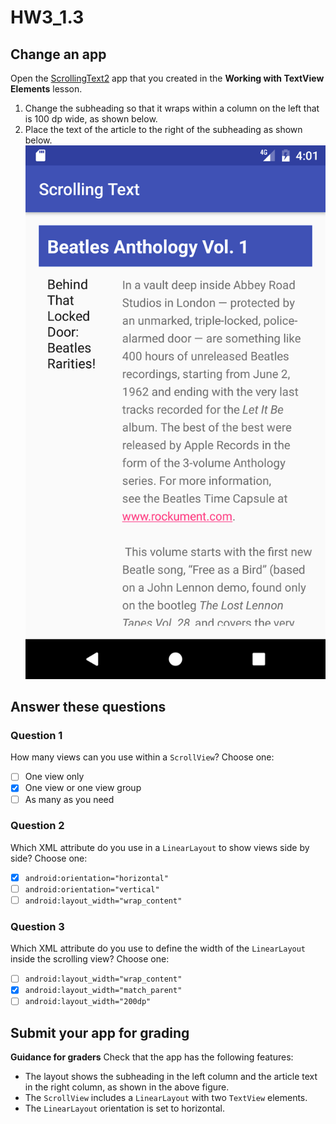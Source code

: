 # HW3_1.3
## Change an app
Open the [ScrollingText2](https://github.com/google-developer-training/android-fundamentals/tree/master/ScrollingText2) app that you created in the **Working with TextView Elements** lesson.
1. Change the subheading so that it wraps within a column on the left that is 100 dp wide, as shown below.
2. Place the text of the article to the right of the subheading as shown below.
![Scrolling_text_in_two_columns](00_img/Scrolling_text_in_two_columns.png)

## Answer these questions
### Question 1
How many views can you use within a `ScrollView`? Choose one:
- [ ] One view only
- [X] One view or one view group
- [ ] As many as you need

### Question 2
Which XML attribute do you use in a `LinearLayout` to show views side by side? Choose one:
- [X] `android:orientation="horizontal"`
- [ ] `android:orientation="vertical"`
- [ ] `android:layout_width="wrap_content"`

### Question 3
Which XML attribute do you use to define the width of the `LinearLayout` inside the scrolling view? Choose one:
- [ ] `android:layout_width="wrap_content"`
- [X] `android:layout_width="match_parent"`
- [ ] `android:layout_width="200dp"`

## Submit your app for grading
**Guidance for graders**
Check that the app has the following features:
- The layout shows the subheading in the left column and the article text in the right column, as shown in the above figure.
- The `ScrollView` includes a `LinearLayout` with two `TextView` elements.
- The `LinearLayout` orientation is set to horizontal.